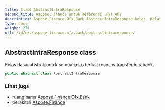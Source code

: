 ```yaml
---
title: Class AbstractIntraResponse
second_title: Aspose.Finance untuk Referensi .NET API
description: Aspose.Finance.Ofx.Bank.AbstractIntraResponse kelas. Kelas dasar abstrak untuk semua kelas terkait respons transfer intrabank.
type: docs
weight: 270
url: /id/net/aspose.finance.ofx.bank/abstractintraresponse/
---
```

## AbstractIntraResponse class

Kelas dasar abstrak untuk semua kelas terkait respons transfer intrabank.

```csharp
public abstract class AbstractIntraResponse
```

### Lihat juga

* ruang nama [Aspose.Finance.Ofx.Bank](../../aspose.finance.ofx.bank/)
* perakitan [Aspose.Finance](../../)


